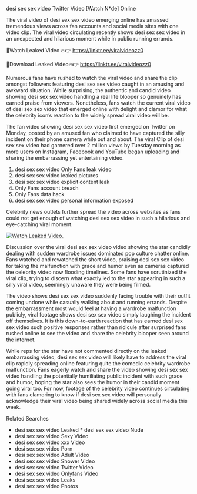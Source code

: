 ﻿desi sex sex video Twitter Video [Watch N*de] Online

The viral video of ﻿desi sex sex video emerging online has amassed tremendous views across fan accounts and social media sites with one video clip. The viral video circulating recently shows ﻿desi sex sex video in an unexpected and hilarious moment while in public running errands. 

🔴Watch Leaked Video 🔥👉  https://linktr.ee/viralvideozz0 

🔴Download Leaked Video🔥👉  https://linktr.ee/viralvideozz0 

Numerous fans have rushed to watch the viral video and share the clip amongst followers featuring ﻿desi sex sex video caught in an amusing and awkward situation. While surprising, the authentic and candid video showing ﻿desi sex sex video handling a real life blooper so genuinely has earned praise from viewers. Nonetheless, fans watch the current viral video of ﻿desi sex sex video that emerged online with delight and clamor for what the celebrity icon’s reaction to the widely spread viral video will be.

The fan video showing ﻿desi sex sex video first emerged on Twitter on Monday, posted by an amused fan who claimed to have captured the silly incident on their phone camera while out and about. The viral Clip of ﻿desi sex sex video had garnered over 2 million views by Tuesday morning as more users on Instagram, Facebook and YouTube began uploading and sharing the embarrassing yet entertaining video. 

1. ﻿desi sex sex video Only Fans leak video
2. ﻿desi sex sex video leaked pictures
3. ﻿desi sex sex video explicit content leak
4. Only Fans account breach
5. Only Fans data hack
6. ﻿desi sex sex video personal information exposed

Celebrity news outlets further spread the video across websites as fans could not get enough of watching ﻿desi sex sex video in such a hilarious and eye-catching viral moment. 

[![Watch Leaked Video.](https://miro.medium.com/v2/resize:fit:828/format:webp/1*cilzJN44JGOrTw9NJCrNHA.gif "Watch Leaked Video")](https://linktr.ee/viralvideozz0)

Discussion over the viral ﻿desi sex sex video video showing the star candidly dealing with sudden wardrobe issues dominated pop culture chatter online. Fans watched and rewatched the short video, praising ﻿desi sex sex video for taking the malfunction with grace and humor even as cameras captured the celebrity video now flooding timelines. Some fans have scrutinized the viral clip, trying to discern what exactly led to the star appearing in such a silly viral video, seemingly unaware they were being filmed.

The video shows ﻿desi sex sex video suddenly facing trouble with their outfit coming undone while casually walking about and running errands. Despite the embarrassment most would feel at having a wardrobe malfunction publicly, viral footage shows ﻿desi sex sex video simply laughing the incident off themselves. It is this down-to-earth reaction that has earned ﻿desi sex sex video such positive responses rather than ridicule after surprised fans rushed online to see the video and share the celebrity blooper seen around the internet.  

While reps for the star have not commented directly on the leaked embarrassing video, ﻿desi sex sex video will likely have to address the viral clip rapidly spreading online featuring quite the comedic celebrity wardrobe malfunction. Fans eagerly watch and share the video showing ﻿desi sex sex video handling the potentially humiliating public incident with such grace and humor, hoping the star also sees the humor in their candid moment going viral too. For now, footage of the celebrity video continues circulating with fans clamoring to know if ﻿desi sex sex video will personally acknowledge their viral video being shared widely across social media this week.

Related Searches
* ﻿desi sex sex video Leaked
﻿* desi sex sex video Nude
* ﻿desi sex sex video Sexy Video
* ﻿desi sex sex video xxx Video
* ﻿desi sex sex video Porn
* ﻿desi sex sex video Adult Video
* ﻿desi sex sex video Shower Video
* ﻿desi sex sex video Twitter Video
* ﻿desi sex sex video Onlyfans Video
* ﻿desi sex sex video Leaks
* ﻿desi sex sex video Photos